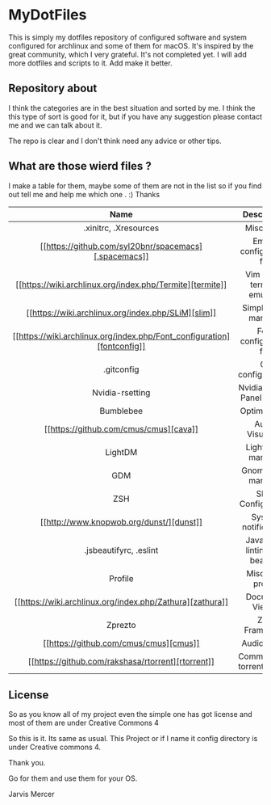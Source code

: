 # MyDotFiles

This is simply my dotfiles repository of configured software and system configured for archlinux and some of them for macOS. It's inspired by the great community, which I very grateful. It's not completed yet. I will add more dotfiles and scripts to it. Add make it better.

## Repository about

I think the categories are in the best situation and sorted by me. I think the this type of sort is good for it, but if you have any suggestion please contact me and we can talk about it.

The repo is clear and I don't think need any advice or other tips.

## What are those wierd files ?

I make a table for them, maybe some of them are not in the list so if you find out tell me and help me which one . :)
Thanks

<div align="center">

|                   Name                   |           Description           |
| :--------------------------------------: | :-----------------------------: |
|          .xinitrc, .Xresources           |           Misc Linux            |
| [[https://github.com/syl20bnr/spacemacs][.spacemacs]] |    Emacs configuration file     |
| [[https://wiki.archlinux.org/index.php/Termite][termite]] |   Vim based terminal emulator   |
| [[https://wiki.archlinux.org/index.php/SLiM][slim]] |      Simple login manager       |
| [[https://wiki.archlinux.org/index.php/Font_configuration][fontconfig]] |     Font configuration file     |
|                .gitconfig                |       Git configurations        |
|             Nvidia-rsetting              |  Nvidia Control Panel Setting   |
|                Bumblebee                 |           Optimus VGA           |
|  [[https://github.com/cmus/cmus][cava]]  |        Audio Visualizer         |
|                 LightDM                  |       Light login manager       |
|                   GDM                    |       Gnome login manager       |
|                   ZSH                    |       Shell Configuration       |
| [[http://www.knopwob.org/dunst/][dunst]] |      System notifications       |
|          .jsbeautifyrc, .eslint          | Javascript linting and beautify |
|                 Profile                  |        Misc Arch profile        |
| [[https://wiki.archlinux.org/index.php/Zathura][zathura]] |         Document Viewer         |
|                 Zprezto                  |          ZSH Framework          |
|  [[https://github.com/cmus/cmus][cmus]]  |          Audio Player           |
| [[https://github.com/rakshasa/rtorrent][rtorrent]] |  Command line torrent tracker   |

</div>

## License

So as you know all of my project even the simple one has got license and most of them are under Creative Commons 4

So this is it. Its same as usual. This Project or if I name it config directory is under Creative commons 4.

Thank you. 

Go for them and use them for your OS.

Jarvis Mercer